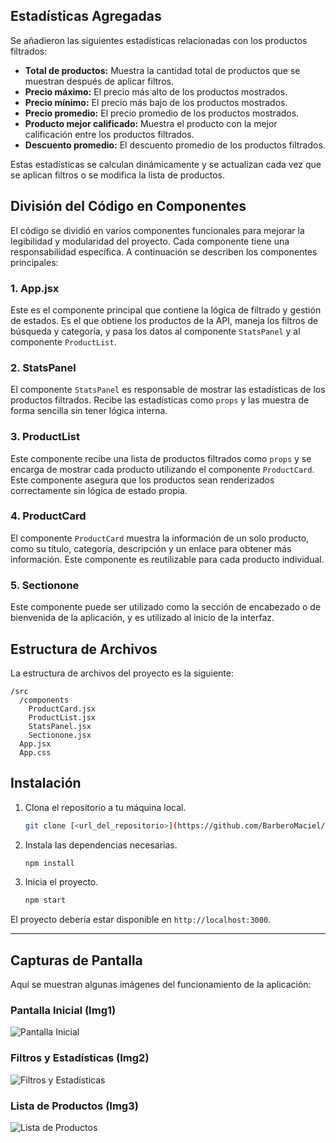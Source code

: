## Estadísticas Agregadas

Se añadieron las siguientes estadísticas relacionadas con los productos filtrados:

* **Total de productos:** Muestra la cantidad total de productos que se muestran después de aplicar filtros.
* **Precio máximo:** El precio más alto de los productos mostrados.
* **Precio mínimo:** El precio más bajo de los productos mostrados.
* **Precio promedio:** El precio promedio de los productos mostrados.
* **Producto mejor calificado:** Muestra el producto con la mejor calificación entre los productos filtrados.
* **Descuento promedio:** El descuento promedio de los productos filtrados.

Estas estadísticas se calculan dinámicamente y se actualizan cada vez que se aplican filtros o se modifica la lista de productos.

## División del Código en Componentes

El código se dividió en varios componentes funcionales para mejorar la legibilidad y modularidad del proyecto. Cada componente tiene una responsabilidad específica. A continuación se describen los componentes principales:

### 1. **App.jsx**

Este es el componente principal que contiene la lógica de filtrado y gestión de estados. Es el que obtiene los productos de la API, maneja los filtros de búsqueda y categoría, y pasa los datos al componente `StatsPanel` y al componente `ProductList`.

### 2. **StatsPanel**

El componente `StatsPanel` es responsable de mostrar las estadísticas de los productos filtrados. Recibe las estadísticas como `props` y las muestra de forma sencilla sin tener lógica interna.

### 3. **ProductList**

Este componente recibe una lista de productos filtrados como `props` y se encarga de mostrar cada producto utilizando el componente `ProductCard`. Este componente asegura que los productos sean renderizados correctamente sin lógica de estado propia.

### 4. **ProductCard**

El componente `ProductCard` muestra la información de un solo producto, como su título, categoría, descripción y un enlace para obtener más información. Este componente es reutilizable para cada producto individual.

### 5. **Sectionone**

Este componente puede ser utilizado como la sección de encabezado o de bienvenida de la aplicación, y es utilizado al inicio de la interfaz.

## Estructura de Archivos

La estructura de archivos del proyecto es la siguiente:

```
/src
  /components
    ProductCard.jsx
    ProductList.jsx
    StatsPanel.jsx
    Sectionone.jsx
  App.jsx
  App.css
```

## Instalación

1. Clona el repositorio a tu máquina local.

   ```bash
   git clone [<url_del_repositorio>](https://github.com/BarberoMaciel/Proyecto_Integrador_2025.git)
   ```

2. Instala las dependencias necesarias.

   ```bash
   npm install
   ```

3. Inicia el proyecto.

   ```bash
   npm start
   ```

El proyecto debería estar disponible en `http://localhost:3000`.

---
## Capturas de Pantalla

Aquí se muestran algunas imágenes del funcionamiento de la aplicación:

### Pantalla Inicial (Img1)

![Pantalla Inicial](./images/Img1.png)

### Filtros y Estadísticas (Img2)

![Filtros y Estadísticas](./images/Img2.png)

### Lista de Productos (Img3)

![Lista de Productos](./images/Img3.png)

